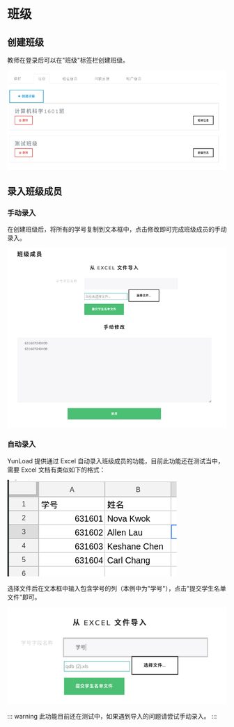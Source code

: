 # 班级

## 创建班级

教师在登录后可以在"班级"标签栏创建班级。

![](../images/teacher_class_create.png)

## 录入班级成员

### 手动录入

在创建班级后，将所有的学号复制到文本框中，点击修改即可完成班级成员的手动录入。

![](../images/teacher_class_members.png)

### 自动录入

YunLoad 提供通过 Excel 自动录入班级成员的功能，目前此功能还在测试当中，需要 Excel 文档有类似如下的格式：

![](../images/teacher_class_members_auto.png)

选择文件后在文本框中输入包含学号的列（本例中为"学号"），点击"提交学生名单文件"即可。

![](../images/teacher_class_members_auto_import.png)

::: warning
此功能目前还在测试中，如果遇到导入的问题请尝试手动录入。
:::
